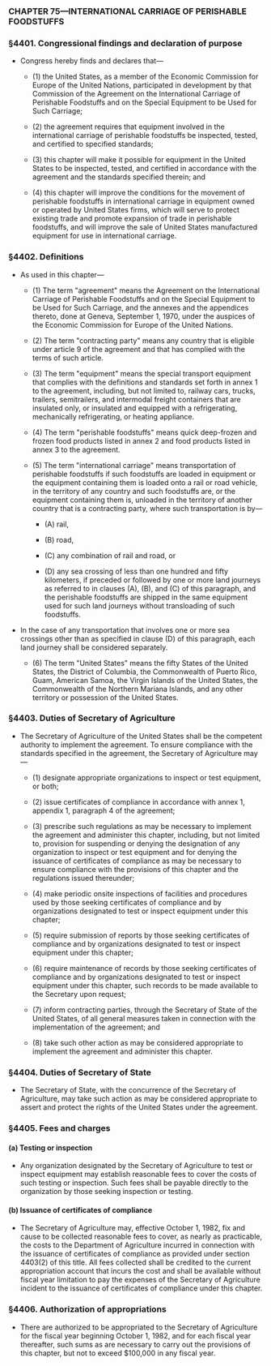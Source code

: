 ### **CHAPTER 75—INTERNATIONAL CARRIAGE OF PERISHABLE FOODSTUFFS**

### §4401. Congressional findings and declaration of purpose
* Congress hereby finds and declares that—

  * (1) the United States, as a member of the Economic Commission for Europe of the United Nations, participated in development by that Commission of the Agreement on the International Carriage of Perishable Foodstuffs and on the Special Equipment to be Used for Such Carriage;

  * (2) the agreement requires that equipment involved in the international carriage of perishable foodstuffs be inspected, tested, and certified to specified standards;

  * (3) this chapter will make it possible for equipment in the United States to be inspected, tested, and certified in accordance with the agreement and the standards specified therein; and

  * (4) this chapter will improve the conditions for the movement of perishable foodstuffs in international carriage in equipment owned or operated by United States firms, which will serve to protect existing trade and promote expansion of trade in perishable foodstuffs, and will improve the sale of United States manufactured equipment for use in international carriage.

### §4402. Definitions
* As used in this chapter—

  * (1) The term "agreement" means the Agreement on the International Carriage of Perishable Foodstuffs and on the Special Equipment to be Used for Such Carriage, and the annexes and the appendices thereto, done at Geneva, September 1, 1970, under the auspices of the Economic Commission for Europe of the United Nations.

  * (2) The term "contracting party" means any country that is eligible under article 9 of the agreement and that has complied with the terms of such article.

  * (3) The term "equipment" means the special transport equipment that complies with the definitions and standards set forth in annex 1 to the agreement, including, but not limited to, railway cars, trucks, trailers, semitrailers, and intermodal freight containers that are insulated only, or insulated and equipped with a refrigerating, mechanically refrigerating, or heating appliance.

  * (4) The term "perishable foodstuffs" means quick deep-frozen and frozen food products listed in annex 2 and food products listed in annex 3 to the agreement.

  * (5) The term "international carriage" means transportation of perishable foodstuffs if such foodstuffs are loaded in equipment or the equipment containing them is loaded onto a rail or road vehicle, in the territory of any country and such foodstuffs are, or the equipment containing them is, unloaded in the territory of another country that is a contracting party, where such transportation is by—

    * (A) rail,

    * (B) road,

    * (C) any combination of rail and road, or

    * (D) any sea crossing of less than one hundred and fifty kilometers, if preceded or followed by one or more land journeys as referred to in clauses (A), (B), and (C) of this paragraph, and the perishable foodstuffs are shipped in the same equipment used for such land journeys without transloading of such foodstuffs.


* In the case of any transportation that involves one or more sea crossings other than as specified in clause (D) of this paragraph, each land journey shall be considered separately.

  * (6) The term "United States" means the fifty States of the United States, the District of Columbia, the Commonwealth of Puerto Rico, Guam, American Samoa, the Virgin Islands of the United States, the Commonwealth of the Northern Mariana Islands, and any other territory or possession of the United States.

### §4403. Duties of Secretary of Agriculture
* The Secretary of Agriculture of the United States shall be the competent authority to implement the agreement. To ensure compliance with the standards specified in the agreement, the Secretary of Agriculture may—

  * (1) designate appropriate organizations to inspect or test equipment, or both;

  * (2) issue certificates of compliance in accordance with annex 1, appendix 1, paragraph 4 of the agreement;

  * (3) prescribe such regulations as may be necessary to implement the agreement and administer this chapter, including, but not limited to, provision for suspending or denying the designation of any organization to inspect or test equipment and for denying the issuance of certificates of compliance as may be necessary to ensure compliance with the provisions of this chapter and the regulations issued thereunder;

  * (4) make periodic onsite inspections of facilities and procedures used by those seeking certificates of compliance and by organizations designated to test or inspect equipment under this chapter;

  * (5) require submission of reports by those seeking certificates of compliance and by organizations designated to test or inspect equipment under this chapter;

  * (6) require maintenance of records by those seeking certificates of compliance and by organizations designated to test or inspect equipment under this chapter, such records to be made available to the Secretary upon request;

  * (7) inform contracting parties, through the Secretary of State of the United States, of all general measures taken in connection with the implementation of the agreement; and

  * (8) take such other action as may be considered appropriate to implement the agreement and administer this chapter.

### §4404. Duties of Secretary of State
* The Secretary of State, with the concurrence of the Secretary of Agriculture, may take such action as may be considered appropriate to assert and protect the rights of the United States under the agreement.

### §4405. Fees and charges
#### (a) Testing or inspection
* Any organization designated by the Secretary of Agriculture to test or inspect equipment may establish reasonable fees to cover the costs of such testing or inspection. Such fees shall be payable directly to the organization by those seeking inspection or testing.

#### (b) Issuance of certificates of compliance
* The Secretary of Agriculture may, effective October 1, 1982, fix and cause to be collected reasonable fees to cover, as nearly as practicable, the costs to the Department of Agriculture incurred in connection with the issuance of certificates of compliance as provided under section 4403(2) of this title. All fees collected shall be credited to the current appropriation account that incurs the cost and shall be available without fiscal year limitation to pay the expenses of the Secretary of Agriculture incident to the issuance of certificates of compliance under this chapter.

### §4406. Authorization of appropriations
* There are authorized to be appropriated to the Secretary of Agriculture for the fiscal year beginning October 1, 1982, and for each fiscal year thereafter, such sums as are necessary to carry out the provisions of this chapter, but not to exceed $100,000 in any fiscal year.